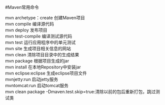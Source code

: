 #Maven常用命令  

mvn archetype：create 创建Maven项目  
mvn compile 编译源代码  
mvn deploy 发布项目  
mvn test-compile 编译测试源代码  
mvn test 运行应用程序中的单元测试  
mvn site 生成项目相关信息的网站  
mvn clean 清除项目目录中的生成结果  
mvn package 根据项目生成的jar  
mvn install 在本地Repository中安装jar  
mvn eclipse:eclipse 生成eclipse项目文件  
mvnjetty:run 启动jetty服务  
mvntomcat:run 启动tomcat服务  
mvn clean package -Dmaven.test.skip=true:清除以前的包后重新打包，跳过测试类  
